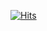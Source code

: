 [![Hits](https://hits.seeyoufarm.com/api/count/incr/badge.svg?url=https%3A%2F%2Fgithub.com%2Fjhlee1495&count_bg=%23393636&title_bg=%23393636&icon=opsgenie.svg&icon_color=%23BBBBC6&title=Visitors&edge_flat=true)](https://hits.seeyoufarm.com)
